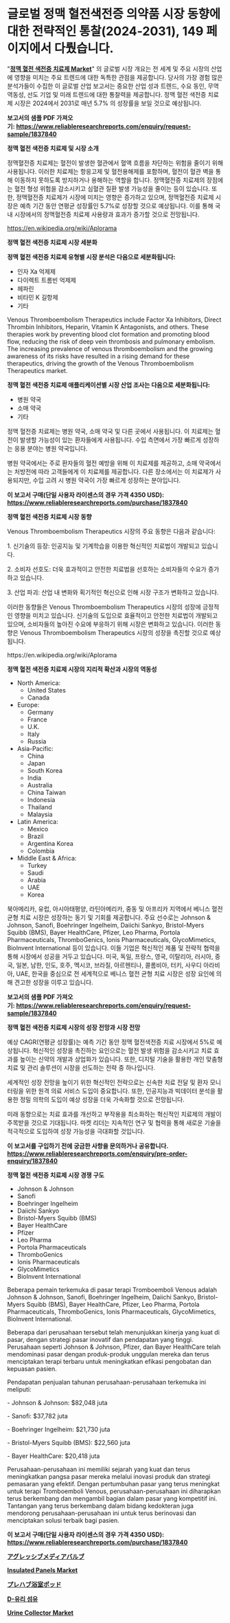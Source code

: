 <p><h1>글로벌 정맥 혈전색전증 의약품 시장 동향에 대한 전략적인 통찰(2024-2031), 149 페이지에서 다뤘습니다.</h1></p><p>"<strong><a href="https://www.reliableresearchreports.com/venous-thromboembolism-therapeutics-r1837840">정맥 혈전 색전증 치료제 Market</a></strong>" 의 글로벌 시장 개요는 전 세계 및 주요 시장의 산업에 영향을 미치는 주요 트렌드에 대한 독특한 관점을 제공합니다. 당사의 가장 경험 많은 분석가들이 수집한 이 글로벌 산업 보고서는 중요한 산업 성과 트렌드, 수요 동인, 무역 역동성, 선도 기업 및 미래 트렌드에 대한 통찰력을 제공합니다. 정맥 혈전 색전증 치료제 시장은 2024에서 2031로 매년 5.7% 의 성장률을 보일 것으로 예상됩니다.</p>
<p><strong>보고서의 샘플 PDF 가져오기:&nbsp;<a href="https://www.reliableresearchreports.com/enquiry/request-sample/1837840">https://www.reliableresearchreports.com/enquiry/request-sample/1837840</a></strong></p>
<p><strong>정맥 혈전 색전증 치료제 및 시장 소개</strong></p>
<p><p>정맥혈전증 치료제는 혈전이 발생한 혈관에서 혈액 흐름을 차단하는 위험을 줄이기 위해 사용됩니다. 이러한 치료제는 항응고제 및 혈전용해제를 포함하며, 혈전이 혈관 벽을 통해 이동하지 못하도록 방지하거나 용해하는 역할을 합니다. 정맥혈전증 치료제의 장점에는 혈전 형성 위험을 감소시키고 심혈관 질환 발생 가능성을 줄이는 등이 있습니다. 또한, 정맥혈전증 치료제가 시장에 미치는 영향은 증가하고 있으며, 정맥혈전증 치료제 시장은 예측 기간 동안 연평균 성장률인 5.7%로 성장할 것으로 예상됩니다. 이를 통해 국내 시장에서의 정맥혈전증 치료제 사용량과 효과가 증가할 것으로 전망됩니다.</p></p>
<p><a href="https://en.wikipedia.org/wiki/Aplorama">https://en.wikipedia.org/wiki/Aplorama</a></p>
<p><strong>정맥 혈전 색전증 치료제 시장 세분화</strong></p>
<p><strong>정맥 혈전 색전증 치료제 유형별 시장 분석은 다음으로 세분화됩니다:</strong></p>
<p><ul><li>인자 Xa 억제제</li><li>다이렉트 트롬빈 억제제</li><li>헤파린</li><li>비타민 K 길항제</li><li>기타</li></ul></p>
<p><p>Venous Thromboembolism Therapeutics include Factor Xa Inhibitors, Direct Thrombin Inhibitors, Heparin, Vitamin K Antagonists, and others. These therapies work by preventing blood clot formation and promoting blood flow, reducing the risk of deep vein thrombosis and pulmonary embolism. The increasing prevalence of venous thromboembolism and the growing awareness of its risks have resulted in a rising demand for these therapeutics, driving the growth of the Venous Thromboembolism Therapeutics market.</p></p>
<p><strong>정맥 혈전 색전증 치료제 애플리케이션별 시장 산업 조사는 다음으로 세분화됩니다:</strong></p>
<p><ul><li>병원 약국</li><li>소매 약국</li><li>기타</li></ul></p>
<p><p>정맥 혈전증 치료제는 병원 약국, 소매 약국 및 다른 곳에서 사용됩니다. 이 치료제는 혈전이 발생할 가능성이 있는 환자들에게 사용됩니다. 수입 측면에서 가장 빠르게 성장하는 응용 분야는 병원 약국입니다.</p><p>병원 약국에서는 주로 환자들의 혈전 예방을 위해 이 치료제를 제공하고, 소매 약국에서는 처방전에 따라 고객들에게 이 치료제를 제공합니다. 다른 장소에서는 이 치료제가 사용되지만, 수입 고려 시 병원 약국이 가장 빠르게 성장하는 분야입니다.</p></p>
<p><strong>이 보고서 구매(단일 사용자 라이센스의 경우 가격 4350 USD): <a href="https://www.reliableresearchreports.com/purchase/1837840">https://www.reliableresearchreports.com/purchase/1837840</a></strong></p>
<p><strong>정맥 혈전 색전증 치료제 시장 동향</strong></p>
<p><p>Venous Thromboembolism Therapeutics 시장의 주요 동향은 다음과 같습니다:</p><p>1. 신기술의 등장: 인공지능 및 기계학습을 이용한 혁신적인 치료법이 개발되고 있습니다.</p><p>2. 소비자 선호도: 더욱 효과적이고 안전한 치료법을 선호하는 소비자들의 수요가 증가하고 있습니다.</p><p>3. 산업 파괴: 산업 내 변화와 획기적인 혁신으로 인해 시장 구조가 변화하고 있습니다.</p><p>이러한 동향들은 Venous Thromboembolism Therapeutics 시장의 성장에 긍정적인 영향을 미치고 있습니다. 신기술의 도입으로 효율적이고 안전한 치료법이 개발되고 있으며, 소비자들의 높아진 수요에 부응하기 위해 시장은 변화하고 있습니다. 이러한 동향은 Venous Thromboembolism Therapeutics 시장의 성장을 촉진할 것으로 예상됩니다.</p></p>
<p>https://en.wikipedia.org/wiki/Aplorama</p>
<p><strong>정맥 혈전 색전증 치료제 시장의 지리적 확산과 시장의 역동성</strong></p>
<p><ul>
    <li>
        North America:
        <ul>
            <li>United States</li>
            <li>Canada</li>
        </ul>
    </li>
    <li>
        Europe:
        <ul>
            <li>Germany</li>
            <li>France</li>
            <li>U.K.</li>
            <li>Italy</li>
            <li>Russia</li>
        </ul>
    </li>
    <li>
        Asia-Pacific:
        <ul>
            <li>China</li>
            <li>Japan</li>
            <li>South Korea</li>
            <li>India</li>
            <li>Australia</li>
            <li>China Taiwan</li>
            <li>Indonesia</li>
            <li>Thailand</li>
            <li>Malaysia</li>
        </ul>
    </li>
    <li>
        Latin America:
        <ul>
            <li>Mexico</li>
            <li>Brazil</li>
            <li>Argentina Korea</li>
            <li>Colombia</li>
        </ul>
    </li>
    <li>
        Middle East & Africa:
        <ul>
            <li>Turkey</li>
            <li>Saudi</li>
            <li>Arabia</li>
            <li>UAE</li>
            <li>Korea</li>
        </ul>
    </li>
    </ul></p>
<p><p>북아메리카, 유럽, 아시아태평양, 라틴아메리카, 중동 및 아프리카 지역에서 베니스 혈전 균형 치료 시장은 성장하는 동기 및 기회를 제공합니다. 주요 선수로는 Johnson & Johnson, Sanofi, Boehringer Ingelheim, Daiichi Sankyo, Bristol-Myers Squibb (BMS), Bayer HealthCare, Pfizer, Leo Pharma, Portola Pharmaceuticals, ThromboGenics, Ionis Pharmaceuticals, GlycoMimetics, BioInvent International 등이 있습니다. 이들 기업은 혁신적인 제품 및 전략적 협력을 통해 시장에서 성공을 거두고 있습니다. 미국, 독일, 프랑스, 영국, 이탈리아, 러시아, 중국, 일본, 남한, 인도, 호주, 멕시코, 브라질, 아르헨티나, 콜롬비아, 터키, 사우디 아라비아, UAE, 한국을 중심으로 전 세계적으로 베니스 혈전 균형 치료 시장은 성장 요인에 의해 견고한 성장을 이루고 있습니다.</p></p>
<p><strong>보고서의 샘플 PDF 가져오기:&nbsp;<a href="https://www.reliableresearchreports.com/enquiry/request-sample/1837840">https://www.reliableresearchreports.com/enquiry/request-sample/1837840</a></strong></p>
<p><strong>정맥 혈전 색전증 치료제 시장의 성장 전망과 시장 전망</strong></p>
<p><p>예상 CAGR(연평균 성장률)는 예측 기간 동안 정맥 혈전색전증 치료 시장에서 5%로 예상됩니다. 혁신적인 성장을 촉진하는 요인으로는 혈전 발생 위험을 감소시키고 치료 효과를 높이는 신약의 개발과 상업화가 있습니다. 또한, 디지털 기술을 활용한 개인 맞춤형 치료 및 관리 솔루션이 시장을 선도하는 전략 중 하나입니다. </p><p>세계적인 성장 전망을 높이기 위한 혁신적인 전략으로는 신속한 치료 전달 및 환자 모니터링을 위한 원격 의료 서비스 도입이 중요합니다. 또한, 인공지능과 빅데이터 분석을 활용한 정밀 의학의 도입이 예상 성장을 더욱 가속화할 것으로 전망됩니다. </p><p>미래 동향으로는 치료 효과를 개선하고 부작용을 최소화하는 혁신적인 치료제의 개발이 주목받을 것으로 기대됩니다. 마켓 리더는 지속적인 연구 및 협력을 통해 새로운 기술을 적극적으로 도입하여 성장 가능성을 극대화할 것입니다.</p></p>
<p><strong>이 보고서를 구입하기 전에 궁금한 사항을 문의하거나 공유합니다. <a href="https://www.reliableresearchreports.com/enquiry/pre-order-enquiry/1837840">https://www.reliableresearchreports.com/enquiry/pre-order-enquiry/1837840</a></strong></p>
<p><strong>정맥 혈전 색전증 치료제 시장 경쟁 구도</strong></p>
<p><ul><li>Johnson & Johnson</li><li>Sanofi</li><li>Boehringer Ingelheim</li><li>Daiichi Sankyo</li><li>Bristol-Myers Squibb (BMS)</li><li>Bayer HealthCare</li><li>Pfizer</li><li>Leo Pharma</li><li>Portola Pharmaceuticals</li><li>ThromboGenics</li><li>Ionis Pharmaceuticals</li><li>GlycoMimetics</li><li>BioInvent International</li></ul></p>
<p><p>Beberapa pemain terkemuka di pasar terapi Tromboemboli Venous adalah Johnson & Johnson, Sanofi, Boehringer Ingelheim, Daiichi Sankyo, Bristol-Myers Squibb (BMS), Bayer HealthCare, Pfizer, Leo Pharma, Portola Pharmaceuticals, ThromboGenics, Ionis Pharmaceuticals, GlycoMimetics, BioInvent International.</p><p>Beberapa dari perusahaan tersebut telah menunjukkan kinerja yang kuat di pasar, dengan strategi pasar inovatif dan pendapatan yang tinggi. Perusahaan seperti Johnson & Johnson, Pfizer, dan Bayer HealthCare telah mendominasi pasar dengan produk-produk unggulan mereka dan terus menciptakan terapi terbaru untuk meningkatkan efikasi pengobatan dan kepuasan pasien.</p><p>Pendapatan penjualan tahunan perusahaan-perusahaan terkemuka ini meliputi:</p><p>- Johnson & Johnson: $82,048 juta</p><p>- Sanofi: $37,782 juta</p><p>- Boehringer Ingelheim: $21,730 juta</p><p>- Bristol-Myers Squibb (BMS): $22,560 juta</p><p>- Bayer HealthCare: $20,418 juta</p><p>Perusahaan-perusahaan ini memiliki sejarah yang kuat dan terus meningkatkan pangsa pasar mereka melalui inovasi produk dan strategi pemasaran yang efektif. Dengan pertumbuhan pasar yang terus meningkat untuk terapi Tromboemboli Venous, perusahaan-perusahaan ini diharapkan terus berkembang dan mengambil bagian dalam pasar yang kompetitif ini. Tantangan yang terus berkembang dalam bidang kedokteran juga mendorong perusahaan-perusahaan ini untuk terus berinovasi dan menciptakan solusi terbaik bagi pasien.</p></p>
<p><strong>이 보고서 구매(단일 사용자 라이센스의 경우 가격 4350 USD): <a href="https://www.reliableresearchreports.com/purchase/1837840">https://www.reliableresearchreports.com/purchase/1837840</a></strong></p>
<p><strong><p><a href="https://github.com/TerrellConn/Market-Research-Report-List-3/blob/main/979604184376.md">アグレッシブメディアバルブ</a></p><p><a href="https://issuu.com/reportprime-2/docs/insulated-panels-market-size-2030.p_8e83628f0eba8f">Insulated Panels Market</a></p><p><a href="https://medium.com/@johnson154chris/%E3%83%97%E3%83%AC%E3%83%8F%E3%83%96%E6%B5%B4%E5%AE%A4%E3%83%9D%E3%83%83%E3%83%89%E5%B8%82%E5%A0%B4%E3%81%AE%E8%A6%8F%E6%A8%A1-%E3%82%B7%E3%82%A7%E3%82%A2-%E3%83%88%E3%83%AC%E3%83%B3%E3%83%89%E5%88%86%E6%9E%90%E3%83%AC%E3%83%9D%E3%83%BC%E3%83%88-%E8%A3%BD%E5%93%81-grp%E6%B5%B4%E5%AE%A4%E3%83%9D%E3%83%83%E3%83%89-%E9%8B%BC%E6%B5%B4%E5%AE%A4%E3%83%9D%E3%83%83%E3%83%89-%E3%82%B3%E3%83%B3%E3%82%AF%E3%83%AA%E3%83%BC%E3%83%88%E6%B5%B4%E5%AE%A4%E3%83%9D%E3%83%83%E3%83%89-%E3%83%8F%E3%82%A4%E3%83%96%E3%83%AA%E3%83%83%E3%83%89%E6%B5%B4%E5%AE%A4%E3%83%9D%E3%83%83%E3%83%89-%E3%81%AB%E3%81%A4%E3%81%84%E3%81%A6-%E3%81%8A%E3%82%88%E3%81%B3%E3%82%BB%E3%82%B0%E3%83%A1%E3%83%B3%E3%83%88%E3%81%AE%E4%BA%88%E6%B8%AC-2024%E5%B9%B4%E3%81%8B%E3%82%89203-2920df3874d3">プレハブ浴室ポッド</a></p><p><a href="https://github.com/shampaakter36/Market-Research-Report-List-2/blob/main/4117146104651.md">D-유리 섬유</a></p><p><a href="https://medium.com/@haangelat16/urine-collector-market-size-market-segmentation-market-trends-and-growth-analysis-forecast-till-383a99473fba">Urine Collector Market</a></p></strong></p>
<p></p>